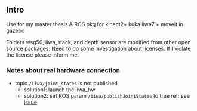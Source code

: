 ## Intro
Use for my master thesis
A ROS pkg for kinect2+ kuka iiwa7 + moveit in gazebo

Folders wsg50, iiwa_stack, and depth sensor are modified from other open source packages.
Need to do some investigation about licenses.
If I violate the license please inform me.


### Notes about real hardware connection
- topic `/iiwa/joint_states` is not published
    - solution1: launch the iiwa_hw
    - solution2: set ROS param `/iiwa/publishJointStates` to true
    ref: see [issue](https://github.com/IFL-CAMP/iiwa_stack/issues/39)

